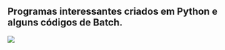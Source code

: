 ## Programas interessantes criados em Python e alguns códigos de Batch.

<div style="500px;">
<img src="https://upload.wikimedia.org/wikipedia/commons/thumb/0/0a/Python.svg/1200px-Python.svg.png"/>
</div>
